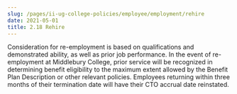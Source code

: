 ```yaml
---
slug: /pages/ii-ug-college-policies/employee/employment/rehire
date: 2021-05-01
title: 2.18 Rehire
---
```

Consideration for re-employment is based on qualifications and demonstrated ability, as well as prior job performance. In the event of re-employment at Middlebury College, prior service will be recognized in determining benefit eligibility to the maximum extent allowed by the Benefit Plan Description or other relevant policies. Employees returning within three months of their termination date will have their CTO accrual date reinstated.